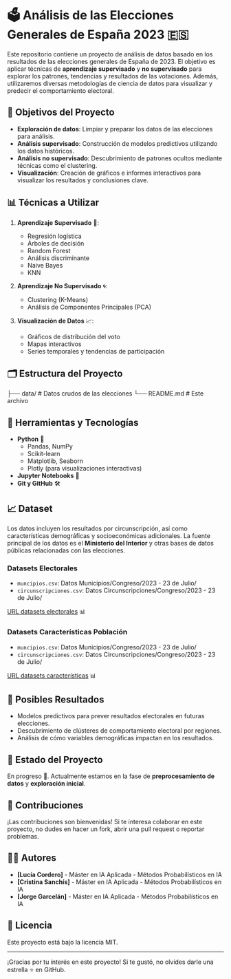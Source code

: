 # 🗳️ Análisis de las Elecciones Generales de España 2023 🇪🇸

Este repositorio contiene un proyecto de análisis de datos basado en los resultados de las elecciones generales de España de 2023. El objetivo es aplicar técnicas de **aprendizaje supervisado** y **no supervisado** para explorar los patrones, tendencias y resultados de las votaciones. Además, utilizaremos diversas metodologías de ciencia de datos para visualizar y predecir el comportamiento electoral.

## 🚀 Objetivos del Proyecto

- **Exploración de datos**: Limpiar y preparar los datos de las elecciones para análisis.
- **Análisis supervisado**: Construcción de modelos predictivos utilizando los datos históricos.
- **Análisis no supervisado**: Descubrimiento de patrones ocultos mediante técnicas como el clustering.
- **Visualización**: Creación de gráficos e informes interactivos para visualizar los resultados y conclusiones clave.
  
## 📊 Técnicas a Utilizar

1. **Aprendizaje Supervisado** 🧠:
   - Regresión logística
   - Árboles de decisión
   - Random Forest
   - Análisis discriminante
   - Naive Bayes
   - KNN

2. **Aprendizaje No Supervisado** 🌀:
   - Clustering (K-Means)
   - Análisis de Componentes Principales (PCA)

3. **Visualización de Datos** 📈:
   - Gráficos de distribución del voto
   - Mapas interactivos
   - Series temporales y tendencias de participación

## 🗂️ Estructura del Proyecto

├── data/ # Datos crudos de las elecciones 
└── README.md # Este archivo

## 🔧 Herramientas y Tecnologías

- **Python** 🐍
  - Pandas, NumPy
  - Scikit-learn
  - Matplotlib, Seaborn
  - Plotly (para visualizaciones interactivas)
- **Jupyter Notebooks** 📓
- **Git y GitHub** 🛠️

## 📈 Dataset

Los datos incluyen los resultados por circunscripción, así como características demográficas y socioeconómicas adicionales. La fuente principal de los datos es el **Ministerio del Interior** y otras bases de datos públicas relacionadas con las elecciones. 
### Datasets Electorales
- `muncipios.csv`: Datos Municipios/Congreso/2023 - 23 de Julio/ 
- `circunscripciones.csv`: Datos Circunscripciones/Congreso/2023 - 23 de Julio/

[URL datasets electorales](https://infoelectoral.interior.gob.es/es/elecciones-celebradas/area-de-descargas/) 📊

### Datasets Características Población
- `muncipios.csv`: Datos Municipios/Congreso/2023 - 23 de Julio/ 
- `circunscripciones.csv`: Datos Circunscripciones/Congreso/2023 - 23 de Julio/

[URL datasets características](https://infoelectoral.interior.gob.es/es/elecciones-celebradas/area-de-descargas/) 📊



## 🔮 Posibles Resultados

- Modelos predictivos para prever resultados electorales en futuras elecciones.
- Descubrimiento de clústeres de comportamiento electoral por regiones.
- Análisis de cómo variables demográficas impactan en los resultados.

## 🚧 Estado del Proyecto

En progreso 🚀. Actualmente estamos en la fase de **preprocesamiento de datos** y **exploración inicial**.

## 📝 Contribuciones

¡Las contribuciones son bienvenidas! Si te interesa colaborar en este proyecto, no dudes en hacer un fork, abrir una pull request o reportar problemas.

## 🧑‍💻 Autores

- **[Lucía Cordero]** - Máster en IA Aplicada - Métodos Probabilísticos en IA
- **[Cristina Sanchís]** - Máster en IA Aplicada - Métodos Probabilísticos en IA
- **[Jorge Garcelán]** - Máster en IA Aplicada - Métodos Probabilísticos en IA

## 📝 Licencia

Este proyecto está bajo la licencia MIT.

---

¡Gracias por tu interés en este proyecto! Si te gustó, no olvides darle una estrella ⭐ en GitHub.

